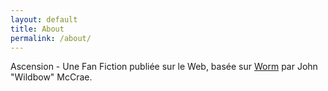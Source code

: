 ```yaml
---
layout: default
title: About
permalink: /about/
---
```


Ascension - Une Fan Fiction publiée sur le Web, basée sur [Worm][1] par John "Wildbow" McCrae.

[1]: https://parahumans.wordpress.com